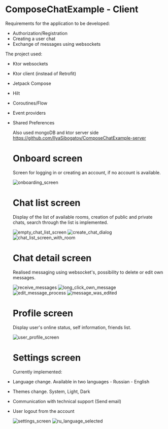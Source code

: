 # ComposeChatExample - Client

Requirements for the application to be developed:
- Authorization/Registration
- Creating a user chat
- Exchange of messages using websockets

The project used:
- Ktor websockets
- Ktor client (instead of Retrofit)
- Jetpack Compose
- Hilt
- Coroutines/Flow
- Event providers
- Shared Preferences

  Also used mongoDB and ktor server side
  https://github.com/IlyaSibogatov/ComposeChatExample-server

  # Onboard screen
  Screen for logging in or creating an account, if no account is available.
  
  ![onboarding_screen](https://github.com/IlyaSibogatov/ComposeChatExample-client/assets/95710591/010ace1c-46e0-46a8-b4c1-4c7c260fd774)

  # Chat list screen
  Display of the list of available rooms, creation of public and private chats, search through the list is implemented.
  
  ![empty_chat_list_screen](https://github.com/IlyaSibogatov/ComposeChatExample-client/assets/95710591/a324496e-3b09-4453-ba2f-149aef40eb99)
  ![create_chat_dialog](https://github.com/IlyaSibogatov/ComposeChatExample-client/assets/95710591/d9363a0c-ed13-4171-8e33-90fffaaef6bc)
  ![chat_list_screen_with_room](https://github.com/IlyaSibogatov/ComposeChatExample-client/assets/95710591/bc98f421-e731-4855-addd-d5b3c4df739a)

  # Chat detail screen
  Realised messaging using websocket's, possibility to delete or edit own messages.
  
  ![receive_messages](https://github.com/IlyaSibogatov/ComposeChatExample-client/assets/95710591/6add33af-cbfa-44aa-b76e-847090bc0f57)
  ![long_click_own_message](https://github.com/IlyaSibogatov/ComposeChatExample-client/assets/95710591/36a43552-ff18-4870-a0f2-84b570d13de0)
  ![edit_message_process](https://github.com/IlyaSibogatov/ComposeChatExample-client/assets/95710591/09c5ac9e-d028-4126-80b5-943001c0171a)
  ![message_was_edited](https://github.com/IlyaSibogatov/ComposeChatExample-client/assets/95710591/f8cd7954-852e-47b3-a4c3-9ab08b09b6ed)

  # Profile screen
  Display user's online status, self information, friends list.
  
  ![user_profile_screen](https://github.com/IlyaSibogatov/ComposeChatExample-client/assets/95710591/b9b9e2f8-4191-429a-bdee-7245b448157b)

  # Settings screen
  Currently implemented:
- Language change. Available in two languages - Russian - English
- Themes change. System, Light, Dark
- Communication with technical support (Send email)
- User logout from the account
  
  ![settings_screen](https://github.com/IlyaSibogatov/ComposeChatExample-client/assets/95710591/722c935b-7d13-4e10-a745-4c21ed0284b7)
  ![ru_language_selected](https://github.com/IlyaSibogatov/ComposeChatExample-client/assets/95710591/eba5b0f6-18b5-4317-bb66-4e2c00051be8)
